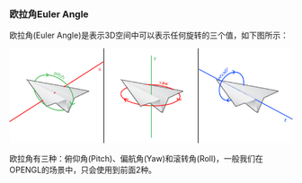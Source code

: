 ### 欧拉角Euler Angle

欧拉角\(Euler Angle\)是表示3D空间中可以表示任何旋转的三个值，如下图所示：

![](/OPENGL/images/camera_pitch_yaw_roll.png)

欧拉角有三种：俯仰角\(Pitch\)、偏航角\(Yaw\)和滚转角\(Roll\)，一般我们在OPENGL的场景中，只会使用到前面2种。



